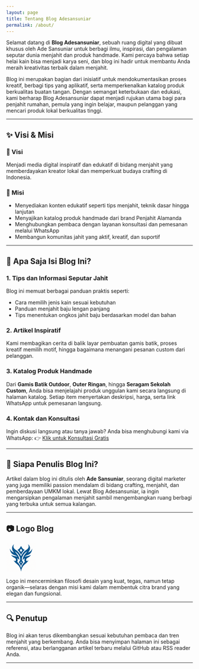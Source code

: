 ```yaml
---
layout: page
title: Tentang Blog Adesansuniar
permalink: /about/
---
```

Selamat datang di **Blog Adesansuniar**, sebuah ruang digital yang dibuat khusus oleh Ade Sansuniar untuk berbagi ilmu, inspirasi, dan pengalaman seputar dunia menjahit dan produk handmade. Kami percaya bahwa setiap helai kain bisa menjadi karya seni, dan blog ini hadir untuk membantu Anda meraih kreativitas terbaik dalam menjahit.

Blog ini merupakan bagian dari inisiatif untuk mendokumentasikan proses kreatif, berbagi tips yang aplikatif, serta memperkenalkan katalog produk berkualitas buatan tangan. Dengan semangat keterbukaan dan edukasi, kami berharap Blog Adesansuniar dapat menjadi rujukan utama bagi para penjahit rumahan, pemula yang ingin belajar, maupun pelanggan yang mencari produk lokal berkualitas tinggi.

---

## ✨ Visi & Misi

### 🎯 Visi

Menjadi media digital inspiratif dan edukatif di bidang menjahit yang memberdayakan kreator lokal dan memperkuat budaya crafting di Indonesia.

### 🎯 Misi

- Menyediakan konten edukatif seperti tips menjahit, teknik dasar hingga lanjutan
- Menyajikan katalog produk handmade dari brand Penjahit Alamanda
- Menghubungkan pembaca dengan layanan konsultasi dan pemesanan melalui WhatsApp
- Membangun komunitas jahit yang aktif, kreatif, dan suportif

---

## 🔎 Apa Saja Isi Blog Ini?

### 1. Tips dan Informasi Seputar Jahit

Blog ini memuat berbagai panduan praktis seperti:
- Cara memilih jenis kain sesuai kebutuhan
- Panduan menjahit baju lengan panjang
- Tips menentukan ongkos jahit baju berdasarkan model dan bahan

### 2. Artikel Inspiratif

Kami membagikan cerita di balik layar pembuatan gamis batik, proses kreatif memilih motif, hingga bagaimana menangani pesanan custom dari pelanggan.

### 3. Katalog Produk Handmade

Dari **Gamis Batik Outdoor**, **Outer Ringan**, hingga **Seragam Sekolah Custom**, Anda bisa menjelajahi produk unggulan kami secara langsung di halaman katalog. Setiap item menyertakan deskripsi, harga, serta link WhatsApp untuk pemesanan langsung.

### 4. Kontak dan Konsultasi

Ingin diskusi langsung atau tanya jawab? Anda bisa menghubungi kami via WhatsApp:
👉 [Klik untuk Konsultasi Gratis](https://wa.me/6288801758800)

---

## 📌 Siapa Penulis Blog Ini?

Artikel dalam blog ini ditulis oleh **Ade Sansuniar**, seorang digital marketer yang juga memiliki passion mendalam di bidang crafting, menjahit, dan pemberdayaan UMKM lokal. Lewat Blog Adesansuniar, ia ingin mengarsipkan pengalaman menjahit sambil mengembangkan ruang berbagi yang terbuka untuk semua kalangan.

---

## 📷 Logo Blog

<img src="https://github.com/adesansuniar/blog-adesansuniar/blob/main/assets/img/logoblogade.png " alt="Logo Blog Adesansuniar" style="max-width: 80px; margin: height:auto: 20px auto; display: block;">

Logo ini mencerminkan filosofi desain yang kuat, tegas, namun tetap organik—selaras dengan misi kami dalam membentuk citra brand yang elegan dan fungsional.

---

## 🔍 Penutup

Blog ini akan terus dikembangkan sesuai kebutuhan pembaca dan tren menjahit yang berkembang. Anda bisa menyimpan halaman ini sebagai referensi, atau berlangganan artikel terbaru melalui GitHub atau RSS reader Anda.

---

<script type="application/ld+json">
{
  "@context": "https://schema.org",
  "@type": "Blog",
  "name": "Blog Adesansuniar",
  "url": "https://adesansuniar.github.io/blog-adesansuniar/",
  "description": "Tentang informasi dan tips serta katalog produk",
  "author": {
    "@type": "Person",
    "name": "Ade Sansuniar"
  },
  "image": "https://adesansuniar.github.io/blog-adesansuniar/assets/img/logo-adesansuniar.png",
  "publisher": {
    "@type": "Organization",
    "name": "Blog Adesansuniar",
    "logo": {
      "@type": "ImageObject",
      "url": "https://adesansuniar.github.io/blog-adesansuniar/assets/img/logo-adesansuniar.png"
    }
  }
}
</script>
